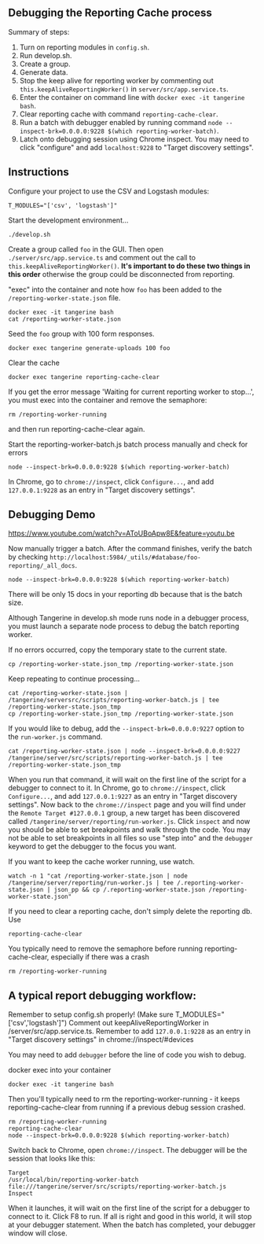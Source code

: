 
## Debugging the Reporting Cache process

Summary of steps:

1. Turn on reporting modules in `config.sh`.
1. Run develop.sh.
1. Create a group.
1. Generate data.
1. Stop the keep alive for reporting worker by commenting out `this.keepAliveReportingWorker()` in `server/src/app.service.ts`.
1. Enter the container on command line with `docker exec -it tangerine bash`.
1. Clear reporting cache with command `reporting-cache-clear`.
1. Run a batch with debugger enabled by running command `node --inspect-brk=0.0.0.0:9228 $(which reporting-worker-batch)`.
1. Latch onto debugging session using Chrome inspect. You may need to click "configure" and add `localhost:9228` to "Target discovery settings".


## Instructions
Configure your project to use the CSV and Logstash modules:
```
T_MODULES="['csv', 'logstash']"
```

Start the development environment...
```
./develop.sh
```

Create a group called `foo` in the GUI. Then open `./server/src/app.service.ts` and comment out the call to `this.keepAliveReportingWorker()`. __It's important to do these two things in this order__ otherwise the group could be disconnected from reporting.

"exec" into the container and note how `foo` has been added to the `/reporting-worker-state.json` file.

```
docker exec -it tangerine bash
cat /reporting-worker-state.json
```

Seed the `foo` group with 100 form responses.
```
docker exec tangerine generate-uploads 100 foo
```

Clear the cache

```shell script
docker exec tangerine reporting-cache-clear
```

If you get the error message 'Waiting for current reporting worker to stop...', you must exec into the container and remove the semaphore:

```shell script
rm /reporting-worker-running
```

and then run reporting-cache-clear again.

Start the reporting-worker-batch.js batch process manually and check for errors

```shell script
node --inspect-brk=0.0.0.0:9228 $(which reporting-worker-batch)
```


In Chrome, go to `chrome://inspect`, click `Configure...`, and add `127.0.0.1:9228` as an entry in "Target discovery settings".

## Debugging Demo 

https://www.youtube.com/watch?v=AToUBoApw8E&feature=youtu.be

Now manually trigger a batch. After the command finishes, verify the batch by checking `http://localhost:5984/_utils/#database/foo-reporting/_all_docs`.
```
node --inspect-brk=0.0.0.0:9228 $(which reporting-worker-batch)
```
There will be only 15 docs in your reporting db because that is the batch size.

Although Tangerine in develop.sh mode runs node in a debugger process, you must launch a separate node process to debug the batch reporting worker.

If no errors occurred, copy the temporary state to the current state.
```
cp /reporting-worker-state.json_tmp /reporting-worker-state.json
```

Keep repeating to continue processing...
```
cat /reporting-worker-state.json | /tangerine/serversrc/scripts/reporting-worker-batch.js | tee /reporting-worker-state.json_tmp
cp /reporting-worker-state.json_tmp /reporting-worker-state.json
```

If you would like to debug, add the `--inspect-brk=0.0.0.0:9227` option to the `run-worker.js` command.

```
cat /reporting-worker-state.json | node --inspect-brk=0.0.0.0:9227 /tangerine/server/src/scripts/reporting-worker-batch.js | tee /reporting-worker-state.json_tmp
```

When you run that command, it will wait on the first line of the script for a debugger to connect to it. In Chrome, go to `chrome://inspect`, click `Configure...`, and add `127.0.0.1:9227` as an entry in "Target discovery settings". Now back to the `chrome://inspect` page and you will find under the `Remote Target #127.0.0.1` group, a new target has been discovered called `/tangerine/server/reporting/run-worker.js`. Click `inspect` and now you should be able to set breakpoints and walk through the code. You may not be able to set breakpoints in all files so use "step into" and the `debugger` keyword to get the debugger to the focus you want.


If you want to keep the cache worker running, use watch.
```
watch -n 1 "cat /reporting-worker-state.json | node /tangerine/server/reporting/run-worker.js | tee /.reporting-worker-state.json | json_pp && cp /.reporting-worker-state.json /reporting-worker-state.json"
```

If you need to clear a reporting cache, don't simply delete the reporting db. Use
```
reporting-cache-clear

```

You typically need to remove the semaphore before running reporting-cache-clear, especially if there was a crash

```
rm /reporting-worker-running

```

## A typical report debugging workflow:

Remember to setup config.sh properly! (Make sure  T_MODULES="['csv','logstash']")
Comment out keepAliveReportingWorker in /server/src/app.service.ts.
Remember to add `127.0.0.1:9228` as an entry in "Target discovery settings" in chrome://inspect/#devices

You may need to add `debugger` before the line of code you wish to debug. 

docker exec into your container

```
docker exec -it tangerine bash
```
Then you'll typically need to rm the reporting-worker-running - it keeps reporting-cache-clear from running if a previous debug session crashed.

```
rm /reporting-worker-running
reporting-cache-clear
node --inspect-brk=0.0.0.0:9228 $(which reporting-worker-batch)
```
Switch back to Chrome, open `chrome://inspect`. The debugger will be the session that looks like this:

```
Target
/usr/local/bin/reporting-worker-batch file:///tangerine/server/src/scripts/reporting-worker-batch.js
Inspect
```

When it launches, it will wait on the first line of the script for a debugger to connect to it. Click F8 to run. 
If all is right and good in this world, it will stop at your debugger statement.
When the batch has completed, your debugger window will close.
